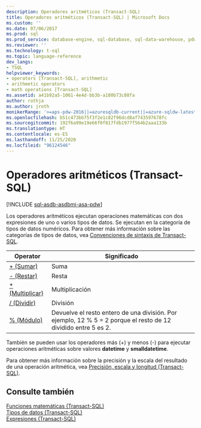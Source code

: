 ```yaml
---
description: Operadores aritméticos (Transact-SQL)
title: Operadores aritméticos (Transact-SQL) | Microsoft Docs
ms.custom: ''
ms.date: 07/06/2017
ms.prod: sql
ms.prod_service: database-engine, sql-database, sql-data-warehouse, pdw
ms.reviewer: ''
ms.technology: t-sql
ms.topic: language-reference
dev_langs:
- TSQL
helpviewer_keywords:
- operators [Transact-SQL], arithmetic
- arithmetic operators
- math operations [Transact-SQL]
ms.assetid: a41b92a5-1061-4e4d-bb3b-a180b73c88fa
author: rothja
ms.author: jroth
monikerRange: '>=aps-pdw-2016||=azuresqldb-current||=azure-sqldw-latest||>=sql-server-2016||=sqlallproducts-allversions||>=sql-server-linux-2017||=azuresqldb-mi-current'
ms.openlocfilehash: b51c473bb75f3f2e1c82f96dcd8af743597678fc
ms.sourcegitcommit: 192f6a99e19e66f0f817fdb1977f564b2aaa133b
ms.translationtype: HT
ms.contentlocale: es-ES
ms.lasthandoff: 11/25/2020
ms.locfileid: "96124546"
---
```

# <a name="arithmetic-operators-transact-sql"></a>Operadores aritméticos (Transact-SQL)
[!INCLUDE [sql-asdb-asdbmi-asa-pdw](../../includes/applies-to-version/sql-asdb-asdbmi-asa-pdw.md)]

Los operadores aritméticos ejecutan operaciones matemáticas con dos expresiones de uno o varios tipos de datos. Se ejecutan en la categoría de tipos de datos numéricos. Para obtener más información sobre las categorías de tipos de datos, vea [Convenciones de sintaxis de Transact-SQL](../../t-sql/language-elements/transact-sql-syntax-conventions-transact-sql.md).  
  
|Operator|Significado|  
|--------------|-------------|  
|[+ (Sumar)](../../t-sql/language-elements/add-transact-sql.md)|Suma|  
|[- (Restar)](../../t-sql/language-elements/subtract-transact-sql.md)|Resta|  
|[* (Multiplicar)](../../t-sql/language-elements/multiply-transact-sql.md)|Multiplicación|  
|[/ (Dividir)](../../t-sql/language-elements/divide-transact-sql.md)|División|  
|[% (Módulo)](../../t-sql/language-elements/modulo-transact-sql.md)|Devuelve el resto entero de una división. Por ejemplo, 12 % 5 = 2 porque el resto de 12 dividido entre 5 es 2.|  
  
También se pueden usar los operadores más (+) y menos (-) para ejecutar operaciones aritméticas sobre valores **datetime** y **smalldatetime**.  
  
Para obtener más información sobre la precisión y la escala del resultado de una operación aritmética, vea [Precisión, escala y longitud &#40;Transact-SQL&#41;](../../t-sql/data-types/precision-scale-and-length-transact-sql.md).  
  
## <a name="see-also"></a>Consulte también  
[Funciones matemáticas &#40;Transact-SQL&#41;](../../t-sql/functions/mathematical-functions-transact-sql.md)   
[Tipos de datos &#40;Transact-SQL&#41;](../../t-sql/data-types/data-types-transact-sql.md)   
[Expresiones &#40;Transact-SQL&#41;](../../t-sql/language-elements/expressions-transact-sql.md)  
  
  
